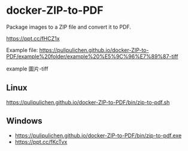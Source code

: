 # docker-ZIP-to-PDF
Package images to a ZIP file and convert it to PDF.

https://ppt.cc/fHCZ1x

Example file: https://pulipulichen.github.io/docker-ZIP-to-PDF/example%20folder/example%20%E5%9C%96%E7%89%87-tiff

example 圖片-tiff

## Linux

https://pulipulichen.github.io/docker-ZIP-to-PDF/bin/zip-to-pdf.sh

## Windows 

- https://pulipulichen.github.io/docker-ZIP-to-PDF/bin/zip-to-pdf.exe
- https://ppt.cc/fKcTvx